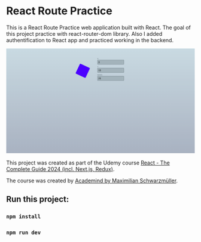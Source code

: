 # React Route Practice

This is a React Route Practice web application built with React. The goal of this project practice with react-router-dom library. Also I added authentification to React app and practiced working in the backend.

![Screenshot with app](/public/screencapture.png)

This project was created as part of the Udemy course [React - The Complete Guide 2024 (incl. Next.js, Redux)](https://www.udemy.com/course/react-the-complete-guide-incl-redux/).

The course was created by [Academind by Maximilian Schwarzmüller](https://www.udemy.com/user/academind/).

## Run this project:

### `npm install`

### `npm run dev`

